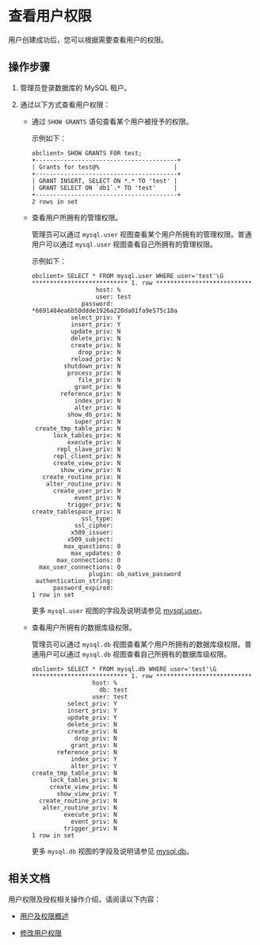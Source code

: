 # 查看用户权限

用户创建成功后，您可以根据需要查看用户的权限。

## 操作步骤

1. 管理员登录数据库的 MySQL 租户。

2. 通过以下方式查看用户权限：

   * 通过 `SHOW GRANTS` 语句查看某个用户被授予的权限。

     示例如下：

     ```shell
     obclient> SHOW GRANTS FOR test;
     +----------------------------------------+
     | Grants for test@%                     |
     +----------------------------------------+
     | GRANT INSERT, SELECT ON *.* TO 'test' |
     | GRANT SELECT ON `db1`.* TO 'test'     |
     +----------------------------------------+
     2 rows in set
     ```

   * 查看用户所拥有的管理权限。

     管理员可以通过 `mysql.user` 视图查看某个用户所拥有的管理权限。普通用户可以通过 `mysql.user` 视图查看自己所拥有的管理权限。

     示例如下：

     ```shell
     obclient> SELECT * FROM mysql.user WHERE user='test'\G
     *************************** 1. row ***************************
                       host: %
                       user: test
                   password: *6691484ea6b50ddde1926a220da01fa9e575c18a
                select_priv: Y
                insert_priv: Y
                update_priv: N
                delete_priv: N
                create_priv: N
                  drop_priv: N
                reload_priv: N
              shutdown_priv: N
               process_priv: N
                  file_priv: N
                 grant_priv: N
             reference_priv: N
                 index_priv: N
                 alter_priv: N
               show_db_priv: N
                 super_priv: N
      create_tmp_table_priv: N
           lock_tables_priv: N
               execute_priv: N
            repl_slave_priv: N
           repl_client_priv: N
           create_view_priv: N
             show_view_priv: N
        create_routine_priv: N
         alter_routine_priv: N
           create_user_priv: N
                 event_priv: N
               trigger_priv: N
     create_tablespace_priv: N
                   ssl_type: 
                 ssl_cipher: 
                x509_issuer: 
               x509_subject: 
              max_questions: 0
                max_updates: 0
            max_connections: 0
       max_user_connections: 0
                     plugin: ob_native_password
      authentication_string: 
           password_expired: 
     1 row in set
     ```

     更多 `mysql.user` 视图的字段及说明请参见 [mysql.user](../../../../../700.reference/700.system-views/400.system-view-of-mysql-mode/200.dictionary-view-of-mysql-mode/4000.mysql-user-of-mysql-mode.md)。

   * 查看用户所拥有的数据库级权限。

     管理员可以通过 `mysql.db` 视图查看某个用户所拥有的数据库级权限。普通用户可以通过 `mysql.db` 视图查看自己所拥有的数据库级权限。

     ```shell
     obclient> SELECT * FROM mysql.db WHERE user='test'\G
     *************************** 1. row ***************************
                      host: %
                        db: test
                      user: test
               select_priv: Y
               insert_priv: Y
               update_priv: Y
               delete_priv: N
               create_priv: N
                 drop_priv: N
                grant_priv: N
            reference_priv: N
                index_priv: Y
                alter_priv: Y
     create_tmp_table_priv: N
          lock_tables_priv: N
          create_view_priv: N
            show_view_priv: Y
       create_routine_priv: N
        alter_routine_priv: N
              execute_priv: N
                event_priv: N
              trigger_priv: N
     1 row in set
     ```

     更多 `mysql.db` 视图的字段及说明请参见 [mysql.db](../../../../../700.reference/700.system-views/400.system-view-of-mysql-mode/200.dictionary-view-of-mysql-mode/3000.mysql-db-of-mysql-mode.md)。

## 相关文档

用户权限及授权相关操作介绍，请阅读以下内容：

* [用户及权限概述](../100.user-and-permission-overview.md)

* [修改用户权限](../200.permission-of-mysql-mode/500.modify-user-permissions-of-mysql-mode.md)
